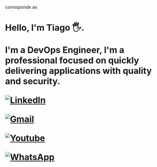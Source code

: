 corresponde ao <h1>
Hello, I'm Tiago 🖐️.

I'm a DevOps Engineer, I'm a professional focused on quickly delivering applications with quality and security.

[![Linkedln](https://img.shields.io/badge/LinkedIn-0077B5?style=for-the-badge&logo=linkedin&logoColor=white)](www.linkedin.com/in/tiago-paulino-390a981aa)

[![Gmail](https://img.shields.io/badge/Gmail-D14836?style=for-the-badge&logo=gmail&logoColor=white)]()

[![Youtube](https://img.shields.io/badge/YouTube-FF0000?style=for-the-badge&logo=youtube&logoColor=white)](https://www.youtube.com/channel/UCXVhPYzVMiDyhdfjV6V4oHQ)

[![WhatsApp](https://img.shields.io/badge/WhatsApp-25D366?style=for-the-badge&logo=whatsapp&logoColor=white)](https://wa.me/55+081+996085598)




